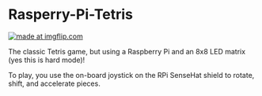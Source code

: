 # Rasperry-Pi-Tetris

<a href="https://imgflip.com/gif/3nxheg"><img src="https://i.imgflip.com/3nxheg.gif" title="made at imgflip.com"/></a>

The classic Tetris game, but using a Raspberry Pi and an 8x8 LED matrix (yes this is hard mode)!

To play, you use the on-board joystick on the RPi SenseHat shield to rotate, shift, and accelerate pieces.
